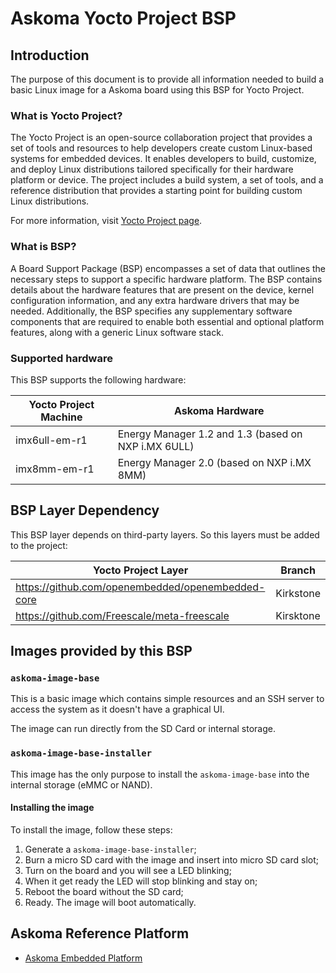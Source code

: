 # Askoma Yocto Project BSP

## Introduction

The purpose of this document is to provide all information needed to build a basic Linux image for a Askoma board using this BSP for Yocto Project.

### What is Yocto Project?

The Yocto Project is an open-source collaboration project that provides a set of tools and resources to help developers create custom Linux-based systems for embedded devices. It enables developers to build, customize, and deploy Linux distributions tailored specifically for their hardware platform or device. The project includes a build system, a set of tools, and a reference distribution that provides a starting point for building custom Linux distributions.

For more information, visit [Yocto Project page](https://www.yoctoproject.org/).

### What is BSP?

A Board Support Package (BSP) encompasses a set of data that outlines the necessary steps to support a specific hardware platform. The BSP contains details about the hardware features that are present on the device, kernel configuration information, and any extra hardware drivers that may be needed. Additionally, the BSP specifies any supplementary software components that are required to enable both essential and optional platform features, along with a generic Linux software stack.

### Supported hardware

This BSP supports the following hardware:

| Yocto Project Machine  | Askoma Hardware                                     |
|------------------------|-----------------------------------------------------|
| imx6ull-em-r1          | Energy Manager 1.2 and 1.3 (based on NXP i.MX 6ULL) |
| imx8mm-em-r1           | Energy Manager 2.0 (based on NXP i.MX 8MM)          |

## BSP Layer Dependency

This BSP layer depends on third-party layers. So this layers must be added to the project:

| Yocto Project Layer                               | Branch     |
|---------------------------------------------------|------------|
| https://github.com/openembedded/openembedded-core | Kirkstone  |
| https://github.com/Freescale/meta-freescale       | Kirsktone  |

## Images provided by this BSP

### `askoma-image-base`

This is a basic image which contains simple resources and an SSH server to access the system as it doesn't have a graphical UI.

The image can run directly from the SD Card or internal storage.

### `askoma-image-base-installer`

This image has the only purpose to install the `askoma-image-base` into the internal storage (eMMC or NAND).

#### Installing the image

To install the image, follow these steps:

1. Generate a `askoma-image-base-installer`;
2. Burn a micro SD card with the image and insert into micro SD card slot;
3. Turn on the board and you will see a LED blinking;
4. When it get ready the LED will stop blinking and stay on;
5. Reboot the board without the SD card;
6. Ready. The image will boot automatically.

## Askoma Reference Platform

* [Askoma Embedded Platform](https://github.com/AskomaEmbedded/askoma-embedded-linux-platform)
